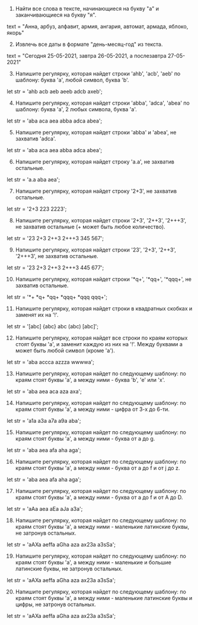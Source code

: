 1. Найти все слова в тексте, начинающиеся на букву "а" и заканчивающиеся на букву "я".

text = "Анна, арбуз, алфавит, армия, ангария, автомат, армада, яблоко, якорь"

2. Извлечь все даты в формате "день-месяц-год" из текста.

text = "Сегодня 25-05-2021, завтра 26-05-2021, а послезавтра 27-05-2021"

3. Напишите регулярку, которая найдет строки 'ahb', 'acb', 'aeb' по шаблону: буква 'a', любой символ, буква 'b'.

let str = 'ahb acb aeb aeeb adcb axeb';

4. Напишите регулярку, которая найдет строки 'abba', 'adca', 'abea' по шаблону: буква 'a', 2 любых символа, буква 'a'.

let str = 'aba aca aea abba adca abea';

5. Напишите регулярку, которая найдет строки 'abba' и 'abea', не захватив 'adca'.

let str = 'aba aca aea abba adca abea';

6. Напишите регулярку, которая найдет строку 'a.a', не захватив остальные.

let str = 'a.a aba aea';

7. Напишите регулярку, которая найдет строку '2+3', не захватив остальные.

let str = '2+3 223 2223';

8. Напишите регулярку, которая найдет строки '2+3', '2++3', '2+++3', не захватив остальные (+ может быть любое количество).

let str = '23 2+3 2++3 2+++3 345 567';

9. Напишите регулярку, которая найдет строки '23', '2+3', '2++3', '2+++3', не захватив остальные.

let str = '23 2+3 2++3 2+++3 445 677';

10. Напишите регулярку, которая найдет строки '*q+', '*qq+', '\*qqq+', не захватив остальные.

let str = '*+ *q+ *qq+ *qqq+ \*qqq qqq+';

11. Напишите регулярку, которая найдет строки в квадратных скобках и заменят их на '!'.

let str = '[abc] {abc} abc (abc) [abc]';

12. Напишите регулярку, которая найдет все строки по краям которых стоят буквы 'a', и заменит каждую из них на '!'. Между буквами a может быть любой символ (кроме 'a').

let str = 'aba accca azzza wwwwa';

13. Напишите регулярку, которая найдет по следующему шаблону: по краям стоят буквы 'a', а между ними - буква 'b', 'e' или 'x'.

let str = 'aba aea aca aza axa';

14. Напишите регулярку, которая найдет по следующему шаблону: по краям стоят буквы 'a', а между ними - цифра от 3-х до 6-ти.

let str = 'a1a a3a a7a a9a aba';

15. Напишите регулярку, которая найдет по следующему шаблону: по краям стоят буквы 'a', а между ними - буква от a до g.

let str = 'aba aea afa aha aga';

16. Напишите регулярку, которая найдет по следующему шаблону: по краям стоят буквы 'a', а между ними - буква от a до f и от j до z.

let str = 'aba aea afa aha aga';

17. Напишите регулярку, которая найдет по следующему шаблону: по краям стоят буквы 'a', а между ними - буква от a до f и от A до D.

let str = 'aAa aea aEa aJa a3a';

18. Напишите регулярку, которая найдет по следующему шаблону: по краям стоят буквы 'a', а между ними - маленькие латинские буквы, не затронув остальных.

let str = 'aAXa aeffa aGha aza ax23a a3sSa';

19. Напишите регулярку, которая найдет по следующему шаблону: по краям стоят буквы 'a', а между ними - маленькие и большие латинские буквы, не затронув остальных.

let str = 'aAXa aeffa aGha aza ax23a a3sSa';

20. Напишите регулярку, которая найдет по следующему шаблону: по краям стоят буквы 'a', а между ними - маленькие латинские буквы и цифры, не затронув остальных.

let str = 'aAXa aeffa aGha aza ax23a a3sSa';
